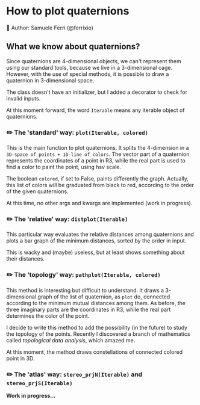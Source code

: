 # How to plot quaternions

🐉 Author: Samuele Ferri (@ferrixio)

## What we know about quaternions?

Since quaternions are 4-dimensional objects, we can't represent them using our standard tools, because we live in a 3-dimensional cage. However, with the use of special methods, it is possible to draw a quaternion in 3-dimensional space.

The class doesn't have an initializer, but I added a decorator to check for invalid inputs.

At this moment forward, the word `Iterable` means any iterable object of quaternions.


### :pencil2: The 'standard' way: `plot(Iterable, colored)`

This is the main function to plot quaternions. It splits the 4-dimension in a `3D-space of points + 1D-line of colors`. The vector part of a quaternion represents the coordinates of a point in R3, while the real part is used to find a color to paint the point, using hsv scale.

The boolean `colored`, if set to False, paints differently the graph. Actually, this list of colors will be graduated from black to red, according to the order of the given quaternions.

At this time, no other args and kwargs are implemented (work in progress).


### :pencil2: The 'relative' way: `distplot(Iterable)`

This particular way evaluates the relative distances among quaternions and plots a bar graph of the minimum distances, sorted by the order in input.

This is wacky and (maybe) useless, but at least shows something about their distances.


### :pencil2: The 'topology' way: `pathplot(Iterable, colored)`

This method is interesting but difficult to understand. It draws a 3-dimensional graph of the list of quaternion, as `plot` do, connected according to the minimum mutual distances among them. As before, the three imaginary parts are the coordinates in R3, while the real part determines the color of the point.

I decide to write this method to add the possibility (in the future) to study the topology of the points. Recently I discovered a branch of mathematics called _topological data analysis_, which amazed me.

At this moment, the method draws constellations of connected colored point in 3D.


### :pencil2: The 'atlas' way: `stereo_prjN(Iterable)` and `stereo_prjS(Iterable)`

__Work in progress...__

